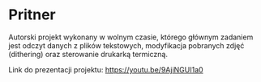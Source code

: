 # Pritner

Autorski projekt wykonany w wolnym czasie, którego głównym zadaniem jest odczyt danych z plików tekstowych, modyfikacja pobranych zdjęć (dithering) oraz sterowanie drukarką termiczną.

Link do prezentacji projektu: https://youtu.be/9AjiNGUI1a0
